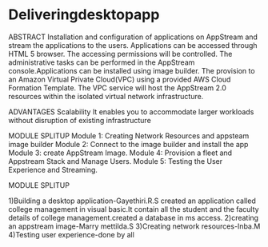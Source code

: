 # Deliveringdesktopapp
ABSTRACT
Installation and configuration of applications on AppStream and stream the applications to the users. Applications can be accessed through HTML 5 browser. The accessing permissions will be controlled. The administrative tasks can be performed in the AppStream console.Applications can be installed using image builder. The provision to an Amazon Virtual Private Cloud(VPC) using a provided AWS Cloud Formation Template. The VPC service will host the AppStream 2.0 resources within the isolated virtual network infrastructure.

ADVANTAGES
Scalability
It enables you to accommodate larger workloads without disruption of existing infrastructure

MODULE SPLITUP
Module 1:
Creating Network Resources and appsteam image builder
Module 2:
Connect to the image builder and install the app 
Module 3:
create AppStream Image.
Module 4:
Provision a fleet and Appstream Stack and Manage Users.
Module 5:
Testing the User Experience and Streaming.



MODULE SPLITUP

1)Building a desktop application-Gayethiri.R.S
created an application called college management in visual basic.It contain all the student and the faculty details of college management.created a database in ms access.
2)creating an appstream image-Marry mettilda.S
3)Creating network resources-Inba.M
4)Testing user experience-done by all
